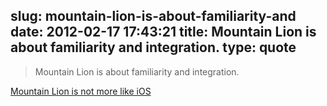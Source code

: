 slug: mountain-lion-is-about-familiarity-and
date: 2012-02-17 17:43:21
title: Mountain Lion is about familiarity and integration.
type: quote
---

> Mountain Lion is about familiarity and integration.

[Mountain Lion is not more like iOS](http://www.loopinsight.com/2012/02/17/mountain-lion-is-not-more-like-ios/)
